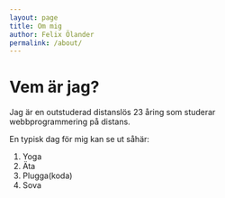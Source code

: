 ```yaml
---
layout: page
title: Om mig
author: Felix Ölander
permalink: /about/
---
```

# Vem är jag?
Jag är en outstuderad distanslös 23 åring som studerar webbprogrammering på distans.

En typisk dag för mig kan se ut såhär:
1. Yoga
2. Äta
2. Plugga(koda)
3. Sova